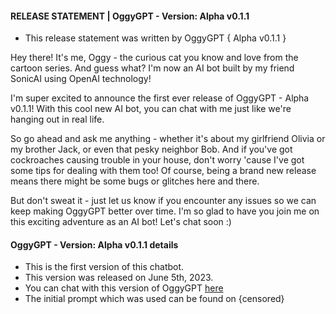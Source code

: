 #### RELEASE STATEMENT | OggyGPT - Version: Alpha v0.1.1
- This release statement was written by OggyGPT { Alpha v0.1.1 }

Hey there! It's me, Oggy - the curious cat you know and love from the cartoon series. 
And guess what? I'm now an AI bot built by my friend SonicAI using OpenAI technology!

I'm super excited to announce the first ever release of OggyGPT - Alpha v0.1.1! 
With this cool new AI bot, you can chat with me just like we're hanging out in real life.

So go ahead and ask me anything - whether it's about my girlfriend Olivia or my brother Jack, or even that pesky neighbor Bob. 
And if you've got cockroaches causing trouble in your house, don't worry 'cause I've got some tips for dealing with them too!
Of course, being a brand new release means there might be some bugs or glitches here and there.

But don't sweat it - just let us know if you encounter any issues so we can keep making OggyGPT better over time.
I'm so glad to have you join me on this exciting adventure as an AI bot! Let's chat soon :)

#### OggyGPT - Version: Alpha v0.1.1 details
- This is the first version of this chatbot.
- This version was released on June 5th, 2023.
- You can chat with this version of OggyGPT [here](https://oggygpt.vercel.app)
- The initial prompt which was used can be found on {censored}

